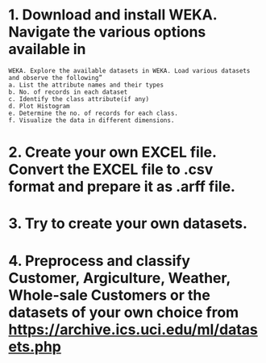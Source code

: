 # 1. Download and install WEKA. Navigate the various options available in
    WEKA. Explore the available datasets in WEKA. Load various datasets
    and observe the following”
    a. List the attribute names and their types
    b. No. of records in each dataset
    c. Identify the class attribute(if any)
    d. Plot Histogram
    e. Determine the no. of records for each class.
    f. Visualize the data in different dimensions.
# 2. Create your own EXCEL file. Convert the EXCEL file to .csv format and prepare it as .arff file.
# 3. Try to create your own datasets.
# 4. Preprocess and classify Customer, Argiculture, Weather, Whole-sale Customers or the datasets of your own choice from https://archive.ics.uci.edu/ml/datasets.php
